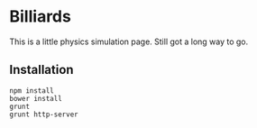# Billiards

This is a little physics simulation page. Still got a long way to go.

## Installation

    npm install
    bower install
    grunt
    grunt http-server
